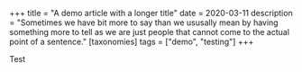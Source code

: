 +++
title = "A demo article with a longer title"
date = 2020-03-11
description = "Sometimes we have bit more to say than we ususally mean by having something more to tell as we are just people that cannot come to the actual point of a sentence."
[taxonomies]
tags = ["demo", "testing"]
+++

Test
